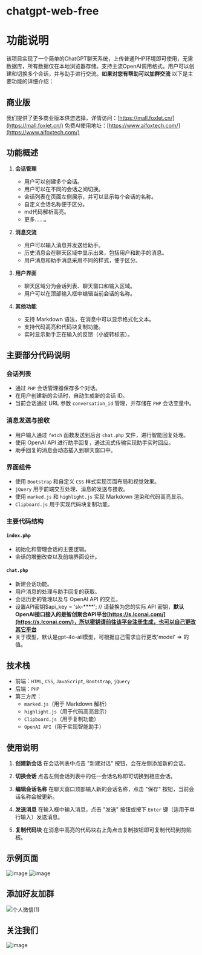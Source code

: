 # chatgpt-web-free
# 功能说明

该项目实现了一个简单的ChatGPT聊天系统，上传普通PHP环境即可使用，无需数据库，所有数据仅在本地浏览器存储。支持主流OpenAI调用格式。用户可以创建和切换多个会话，并与助手进行交流。**如果对您有帮助可以加群交流**
以下是主要功能的详细介绍：
## 商业版
我们提供了更多商业版本供您选择，详情访问：[https://mall.foxlet.cn/](https://mall.foxlet.cn/)
免费AI使用地址：[https://www.aifoxtech.com/](https://www.aifoxtech.com/)
## 功能概述

1. **会话管理**
    - 用户可以创建多个会话。
    - 用户可以在不同的会话之间切换。
    - 会话列表在页面左侧展示，并可以显示每个会话的名称。
    - 自定义会话名称便于区分。
    - md代码解析高亮。
    - 更多......。

2. **消息交流**
    - 用户可以输入消息并发送给助手。
    - 历史消息会在聊天区域中显示出来，包括用户和助手的消息。
    - 用户消息和助手消息采用不同的样式，便于区分。

3. **用户界面**
    - 聊天区域分为会话列表、聊天窗口和输入区域。
    - 用户可以在顶部输入框中编辑当前会话的名称。

4. **其他功能**
    - 支持 Markdown 语法，在消息中可以显示格式化文本。
    - 支持代码高亮和代码块复制功能。
    - 实时显示助手正在输入的反馈（小旋转标志）。


## 主要部分代码说明


### 会话列表

- 通过 `PHP` 会话管理器保存多个对话。
- 在用户创建新的会话时，自动生成新的会话 ID。
- 当前会话通过 URL 参数 `conversation_id` 管理，并存储在 `PHP` 会话变量中。


### 消息发送与接收

- 用户输入通过 `fetch` 函数发送到后台 `chat.php` 文件，进行智能回复处理。
- 使用 OpenAI API 进行助手回复，通过流式传输实现助手实时回应。
- 助手回复的消息会动态插入到聊天窗口中。


### 界面组件

- 使用 `Bootstrap` 和自定义 `CSS` 样式实现页面布局和视觉效果。
- `jQuery` 用于前端交互处理、消息的发送与接收。
- 使用 `marked.js` 和 `highlight.js` 实现 Markdown 渲染和代码高亮显示。
- `Clipboard.js` 用于实现代码块复制功能。


### 主要代码结构


#### `index.php`

- 初始化和管理会话的主要逻辑。
- 会话的增删改查以及前端界面设计。


#### `chat.php`

- 新建会话功能。
- 用户消息的处理与助手回复的获取。
- 会话历史的管理以及与 OpenAI API 的交互。
- 设置API密钥$api_key = 'sk-****'; // 请替换为您的实际 API 密钥，**默认OpenAI接口接入的是智创聚合API平台[https://s.lconai.com/](https://s.lconai.com/)，所以密钥请前往该平台注册生成，也可以自己更改其它平台**
- 关于模型，默认是gpt-4o-all模型，可根据自己需求自行更改'model' => 的值。

## 技术栈

- 前端：`HTML`, `CSS`, `JavaScript`, `Bootstrap`, `jQuery`
- 后端：`PHP`
- 第三方库：
    - `marked.js`（用于 Markdown 解析）
    - `highlight.js`（用于代码高亮显示）
    - `Clipboard.js`（用于复制功能）
    - `OpenAI API`（用于实现智能助手）


## 使用说明

1. **创建新会话**
    在会话列表中点击 "新建对话" 按钮，会在左侧添加新的会话。

2. **切换会话**
    点击左侧会话列表中的任一会话名称即可切换到相应会话。

3. **编辑会话名称**
    在聊天窗口顶部输入新的会话名称，点击 "保存" 按钮，当前会话名称会被更新。

4. **发送消息**
    在输入框中输入消息，点击 "发送" 按钮或按下 `Enter` 键（适用于单行输入）发送消息。

5. **复制代码块**
    在消息中高亮的代码块右上角点击复制按钮即可复制代码到剪贴板。


## 示例页面
![image](https://github.com/user-attachments/assets/12fc983f-605d-415f-8ad3-adfd606c825b)
![image](https://github.com/user-attachments/assets/e4245318-41ae-4fab-a7f0-be449e96ad62)

## 添加好友加群
![个人微信(1)](https://github.com/user-attachments/assets/4ba5b9e5-d1d2-4d23-8df1-08651e68e1cd)


## 关注我们
![image](https://github.com/user-attachments/assets/e97927f7-d7af-4d91-85e0-9089482b874b)



